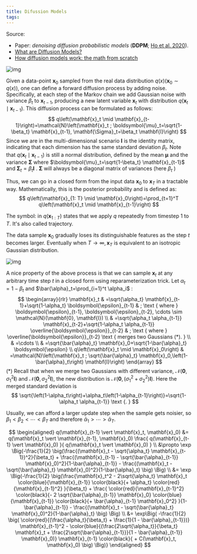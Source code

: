 ```yaml
---
title: Difussion Models
tags:
---
```


Source:

* Paper: *denoising diffusion probabilistic models* (**DDPM**; [Ho et al. 2020](https://arxiv.org/abs/2006.11239)).
* [What are Diffusion Models?](https://lilianweng.github.io/posts/2021-07-11-diffusion-models/)
* [How diffusion models work: the math from scratch](https://theaisummer.com/diffusion-models/)

![img](https://lilianweng.github.io/posts/2021-07-11-diffusion-models/generative-overview.png)



Given a data-point $\mathbf{x}_0$ sampled from the real data distribution $q(x)\left(\mathbf{x}_0 \sim q(x)\right)$, one can define a forward diffusion process by adding noise. Specifically, at each step of the Markov chain we add Gaussian noise with variance $\beta_t$ to $\mathbf{x}_{t-1}$, producing a new latent variable $\mathbf{x}_t$ with distribution $q\left(\mathbf{x}_t \mid \mathbf{x}_{t-1}\right)$. This diffusion process can be formulated as follows:
$$
q\left(\mathbf{x}_t \mid \mathbf{x}_{t-1}\right)=\mathcal{N}\left(\mathbf{x}_t ; \boldsymbol{\mu}_t=\sqrt{1-\beta_t} \mathbf{x}_{t-1}, \mathbf{\Sigma}_t=\beta_t \mathbf{I}\right)
$$
Since we are in the multi-dimensional scenario $\mathbf{I}$ is the identity matrix, indicating that each dimension has the same standard deviation $\beta_t$. Note that $q\left(\mathbf{x}_t \mid \mathbf{x}_{t-1}\right)$ is still a normal distribution, defined by the mean $\boldsymbol{\mu}$ and the variance $\boldsymbol{\Sigma}$ where $\boldsymbol{\mu}_t=\sqrt{1-\beta_t} \mathbf{x}_{t-1}$ and $\boldsymbol{\Sigma}_t=\beta_t \mathbf{I}$ . $\boldsymbol{\Sigma}$ will always be a diagonal matrix of variances (here $\beta_t$ )

Thus, we can go in a closed form from the input data $\mathbf{x}_0$ to $\mathbf{x}_T$ in a tractable way. Mathematically, this is the posterior probability and is defined as:
$$
q\left(\mathbf{x}_{1: T} \mid \mathbf{x}_0\right)=\prod_{t=1}^T q\left(\mathbf{x}_t \mid \mathbf{x}_{t-1}\right)
$$

The symbol: in $q\left(\mathbf{x}_{1: T}\right)$ states that we apply $q$ repeatedly from timestep 1 to $T$. It's also called trajectory.

The data sample $\mathbf{x}_0$ gradually loses its distinguishable features as the step $t$ becomes larger. Eventually when $T \rightarrow \infty, \mathbf{x}_T$ is equivalent to an isotropic Gaussian distribution.

![img](https://lilianweng.github.io/posts/2021-07-11-diffusion-models/DDPM.png)

A nice property of the above process is that we can sample $\mathbf{x}_t$ at any arbitrary time step $t$ in a closed form using reparameterization trick. Let $\alpha_t=1-\beta_t$ and $\bar{\alpha}_t=\prod_{i=1}^t \alpha_i$ :
$$
\begin{array}{rlr}
\mathbf{x}_t & =\sqrt{\alpha_t} \mathbf{x}_{t-1}+\sqrt{1-\alpha_t} \boldsymbol{\epsilon}_{t-1} & ; \text { where } \boldsymbol{\epsilon}_{t-1}, \boldsymbol{\epsilon}_{t-2}, \cdots \sim \mathcal{N}(\mathbf{0}, \mathbf{I}) \\
& =\sqrt{\alpha_t \alpha_{t-1}} \mathbf{x}_{t-2}+\sqrt{1-\alpha_t \alpha_{t-1}} \overline{\boldsymbol{\epsilon}}_{t-2} & ; \text { where } \overline{\boldsymbol{\epsilon}}_{t-2} \text { merges two Gaussians (*). } \\
& =\cdots \\
& =\sqrt{\bar{\alpha}_t} \mathbf{x}_0+\sqrt{1-\bar{\alpha}_t} \boldsymbol{\epsilon} \\
q\left(\mathbf{x}_t \mid \mathbf{x}_0\right) & =\mathcal{N}\left(\mathbf{x}_t ; \sqrt{\bar{\alpha}_t} \mathbf{x}_0,\left(1-\bar{\alpha}_t\right) \mathbf{I}\right)
\end{array}
$$
(*) Recall that when we merge two Gaussians with different variance, $\mathcal{N}\left(\mathbf{0}, \sigma_1^2 \mathbf{I}\right)$ and $\mathcal{N}\left(\mathbf{0}, \sigma_2^2 \mathbf{I}\right)$, the new distribution is $\mathcal{N}\left(\mathbf{0},\left(\sigma_1^2+\sigma_2^2\right) \mathbf{I}\right)$. Here the merged standard deviation is
$$
\sqrt{\left(1-\alpha_t\right)+\alpha_t\left(1-\alpha_{t-1}\right)}=\sqrt{1-\alpha_t \alpha_{t-1}} \text {. }
$$

Usually, we can afford a larger update step when the sample gets noisier, so $\beta_1<\beta_2<\cdots<\beta_T$ and therefore $\bar{\alpha}_1>\cdots>\bar{\alpha}_T$.


$$
\begin{aligned}
q(\mathbf{x}_{t-1} \vert \mathbf{x}_t, \mathbf{x}_0) 
&= q(\mathbf{x}_t \vert \mathbf{x}_{t-1}, \mathbf{x}_0) \frac{ q(\mathbf{x}_{t-1} \vert \mathbf{x}_0) }{ q(\mathbf{x}_t \vert \mathbf{x}_0) } \\
&\propto \exp \Big(-\frac{1}{2} \big(\frac{(\mathbf{x}_t - \sqrt{\alpha_t} \mathbf{x}_{t-1})^2}{\beta_t} + \frac{(\mathbf{x}_{t-1} - \sqrt{\bar{\alpha}_{t-1}} \mathbf{x}_0)^2}{1-\bar{\alpha}_{t-1}} - \frac{(\mathbf{x}_t - \sqrt{\bar{\alpha}_t} \mathbf{x}_0)^2}{1-\bar{\alpha}_t} \big) \Big) \\
&= \exp \Big(-\frac{1}{2} \big(\frac{\mathbf{x}_t^2 - 2\sqrt{\alpha_t} \mathbf{x}_t \color{blue}{\mathbf{x}_{t-1}} \color{black}{+ \alpha_t} \color{red}{\mathbf{x}_{t-1}^2} }{\beta_t} + \frac{ \color{red}{\mathbf{x}_{t-1}^2} \color{black}{- 2 \sqrt{\bar{\alpha}_{t-1}} \mathbf{x}_0} \color{blue}{\mathbf{x}_{t-1}} \color{black}{+ \bar{\alpha}_{t-1} \mathbf{x}_0^2}  }{1-\bar{\alpha}_{t-1}} - \frac{(\mathbf{x}_t - \sqrt{\bar{\alpha}_t} \mathbf{x}_0)^2}{1-\bar{\alpha}_t} \big) \Big) \\
&= \exp\Big( -\frac{1}{2} \big( \color{red}{(\frac{\alpha_t}{\beta_t} + \frac{1}{1 - \bar{\alpha}_{t-1}})} \mathbf{x}_{t-1}^2 - \color{blue}{(\frac{2\sqrt{\alpha_t}}{\beta_t} \mathbf{x}_t + \frac{2\sqrt{\bar{\alpha}_{t-1}}}{1 - \bar{\alpha}_{t-1}} \mathbf{x}_0)} \mathbf{x}_{t-1} \color{black}{ + C(\mathbf{x}_t, \mathbf{x}_0) \big) \Big)}
\end{aligned}
$$
